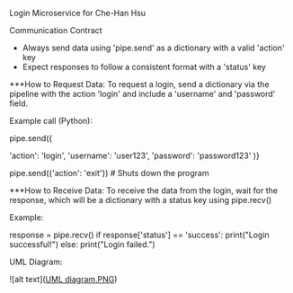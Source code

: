 Login Microservice for Che-Han Hsu

Communication Contract
* Always send data using 'pipe.send' as a dictionary with a valid 'action' key
* Expect responses to follow a consistent format with a 'status' key



***How to Request Data:
To request a login, send a dictionary via the pipeline with the action 'login' and include a 'username' and 'password' field.


Example call (Python):

pipe.send({

'action': 'login',
'username': 'user123',
'password': 'password123'
)}

pipe.send({'action': 'exit'}) # Shuts down the program

***How to Receive Data:
To receive the data from the login, wait for the response, which will be a dictionary with a status key using pipe.recv()

Example: 

response = pipe.recv()
if response['status'] == 'success':
    print("Login successful!")
else:
    print("Login failed.")


UML Diagram:

![alt text]([UML diagram.PNG](https://github.com/gvnma/TeamMicroservice/blob/df0e5e9cf1ed8acddf784a3c9f0d79a202c63810/UML%20diagram.PNG)) 




